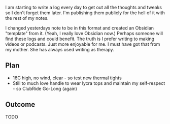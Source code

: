 I am starting to write a log every day to get out all the thoughts and tweaks so I don't forget them later. I'm publishing them publicly for the hell of it with the rest of my notes.

I changed yesterdays note to be in this format and created an Obsidian "template" from it.  (Yeah, I really love Obsidian now.)
Perhaps someone will find these logs and could benefit. The truth is I prefer writing to making videos or podcasts. Just more enjoyable for me. I must have got that from my mother. She has always used writing as therapy.
## Plan

- 16C high, no wind, clear -  so test new thermal tights
- Still to much love handle to wear lycra tops and maintain my self-respect - so ClubRide Go-Long (again)

## Outcome

TODO